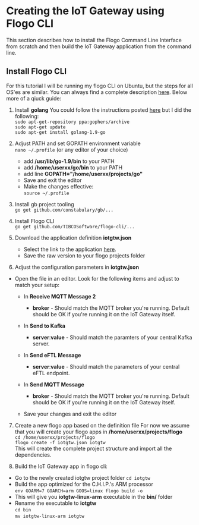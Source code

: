 # Creating the IoT Gateway using Flogo CLI
This section describes how to install the Flogo Command Line Interface from scratch and then build the IoT Gateway application from the command line.
## Install Flogo CLI
For this tutorial I will be running my flogo CLI  on Ubuntu, but the steps for all OS'es are similar. You can always find a complete description [here](https://github.com/TIBCOSoftware/flogo).
Below more of a qiuck guide:

 1. Install **golang**
 You could follow the instructions posted [here](https://golang.org/doc/install) but I did the following:<br>
`sudo apt-get-repository ppa:gophers/archive`<br>
`sudo apt-get update`<br>
`sudo apt-get install golang-1.9-go`

 2. Adjust PATH and set GOPATH environment variable<br>
 `nano ~/.profile` (or any editor of your choice)
	* add **/usr/lib/go-1.9/bin** to your PATH
	* add **/home/userxx/go/bin** to your PATH
	* add line **GOPATH="/home/userxx/projects/go"**
	* Save and exit the editor
	* Make the changes effective:<br>
	`source ~/.profile`

 3. Install gb project tooling<br>
 `go get github.com/constabulary/gb/...`

 4. Install Flogo CLI<br>
 `go get github.com/TIBCOSoftware/flogo-cli/...`

 5. Download the application definition **iotgtw.json**
 	* Select the link to the application [here](iotgtw.json). 
	* Save the raw version to your flogo projects folder

 6. Adjust the configuration parameters in  **iotgtw.json**
  * Open the file in an editor. Look for the following items and adjust to match your setup:
	 * In **Receive MQTT Message 2**
		 * **broker** - Should match the MQTT broker you're running. Default should be OK if you're running it on the IoT Gateway itself.
	 * In **Send to Kafka**
		 * **server**:**value** - Should match the paramters of your central Kafka server.
	 * In **Send eFTL Message**
		 * **server**:**value** - Should match the parameters of your central eFTL endpoint.
	 * In **Send MQTT Message**
		 * **broker** - Should match the MQTT broker you're running. Default should be OK if you're running it on the IoT Gateway itself.

	* Save your changes and exit the editor
 
 7. Create a new flogo app based on the definition file
 For now we assume that you will create your flogo apps in **/home/userxx/projects/flogo**<br>
 `cd /home/userxx/projects/flogo`<br>
 `flogo create -f iotgtw.json iotgtw`<br>
 This will create the complete project structure and import all the dependencies.
 
 8. Build the IoT Gateway app in flogo cli:
  * Go to the newly created iotgtw project folder
 `cd iotgtw`
  * Build the app optimized for the C.H.I.P.'s ARM processor<br>
 `env GOARM=7 GOARCH=arm GOOS=linux flogo build -o`
  * This will give you **iotgtw-linux-arm** executable in the **bin/** folder
  * Rename the executable to **iotgtw**<br>
 `cd bin`<br>
 `mv iotgtw-linux-arm iotgtw`
 